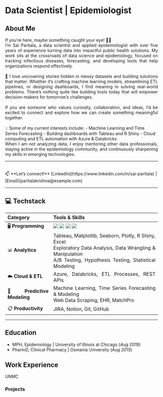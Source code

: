 # Data Scientist | Epidemiologist

## About Me

<div align="justify">
If you’re here, maybe something caught your eye! 👋🏾

<br>
I’m Sai Paritala, a data scientist and applied epidemiologist with over five years of experience turning data into impactful public health solutions. My work sits at the crossroads of data science and epidemiology, focused on tracking infectious diseases, forecasting, and developing tools that help organizations respond effectively.
<br>

<br>
🔎 I love uncovering stories hidden in messy datasets and building solutions that matter. Whether it’s crafting machine learning models, streamlining ETL pipelines, or designing dashboards, I find meaning in solving real-world problems. There’s nothing quite like building tools today that will empower decision-makers for tomorrow’s challenges.
<br>

<br>
If you are someone who values curiosity, collaboration, and ideas, I’d be excited to connect and explore how we can create something meaningful together.
</div>
<br>
💡 Some of my current interests include:
- Machine Learning and Time Series Forecasting
- Building dashboards with Tableau and R Shiny
- Cloud computing and ETL automation with Azure & Databricks

<div align="justify">
When I am not analyzing data, I enjoy mentoring other data professionals, staying active in the epidemiology community, and continuously sharpening my skills in emerging technologies.
</div>

---

<br>
📫 **Let’s connect!**  
[LinkedIn](https://www.linkedin.com/in/sai-paritala) | [Email](paritalakrishna@example.com)
<br>


---

## 💻 Techstack

<table>
  <thead>
    <tr>
      <th style="text-align:justify; width: 30%;">Category</th>
      <th style="text-align:justify; width: 70%;">Tools & Skills</th>
    </tr>
  </thead>
  <tbody>
    <tr>
      <td style="text-align:justify;">🖥️ <b>Programming</b></td>
      <td>
        <img src="https://img.shields.io/badge/Python-3776AB?style=for-the-badge&logo=python&logoColor=white" />
        <img src="https://img.shields.io/badge/R-276DC3?style=for-the-badge&logo=r&logoColor=white" />
        <img src="https://img.shields.io/badge/SAS-2E8B57?style=for-the-badge&logoColor=white" />
        <img src="https://img.shields.io/badge/SQL-4169E1?style=for-the-badge&logoColor=white" />
      </td>
    </tr>
    <tr>
      <td style="text-align:justify;">📊 <b>Analytics</b></td>
      <td>
        <div align="justify">
          Tableau, Matplotlib, Seaborn, Plotly, R Shiny, Excel <br>
          Exploratory Data Analysis, Data Wrangling & Manipulation <br>
          A/B Testing, Hypothesis Testing, Statistical Modeling
        </div>
      </td>
    </tr>
    <tr>
      <td style="text-align:justify;">☁️ <b>Cloud & ETL </b></td>
      <td>
        <div align="justify">
          Azure, Databricks, ETL Processes, REST APIs
        </div>
      </td>
    </tr>
    <tr>
      <td style="text-align:justify;">🤖 <b>Predictive Modeling</b></td>
      <td>
        <div align="justify">
          Machine Learning, Time Series Forecasting & Modeling <br>
          Web Data Scraping, EHR, MatchPro
        </div>
      </td>
    </tr>
    <tr>
      <td style="text-align:justify;">📋 <b>Productivity</b></td>
      <td>
        <div align="justify">
          JIRA, Notion, Git, GitHub
        </div>
      </td>
    </tr>
  </tbody>
</table>

---

## Education
- MPH, Epidemiology | University of Illinois at Chicago (_Aug 2019_)
- PharmD, Clinical Pharmacy | Osmania University (_Aug 2015_)

## Work Experience
UNMC

### Projects
